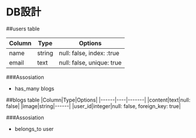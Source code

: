 # DB設計

##users table

|Column|Type|Options|
|------|----|-------|
|name|string|null: false, index: :true|
|email|text|null: false, unique: true|

###Assosiation
- has_many blogs

##blogs table
|Column|Type|Options|
|------|----|-------|
|content|text|null: false|
|image|string|------|
|user_id|integer|null: false, foreign_key: true|

###Assosiation
- belongs_to user

